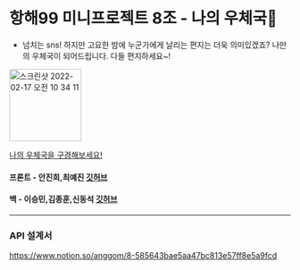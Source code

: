 # 항해99 미니프로젝트 8조 - 나의 우체국📮
- 넘치는 sns! 하지만 고요한 밤에 누군가에게 날리는 편지는 더욱 의미있겠죠? 나만의 우체국이 되어드립니다. 다들 편지하세요~!
<img width="129" alt="스크린샷 2022-02-17 오전 10 34 11" src="https://user-images.githubusercontent.com/89513776/154388794-0c8fe607-7ac0-4812-a2aa-5ea16b5a6a53.png">

[나의 우체국을 구경해보세요!](http://letter99.s3-website.ap-northeast-2.amazonaws.com)

#### 프론트 - 안진희,최예진 [깃허브](https://github.com/YJ-my/sparta-w6-letter) 
#### 백 - 이승민,김종훈,신동석 [깃허브](https://github.com/dss1222/nightletter_login/tree/master)


<hr/>

### API 설계서
https://www.notion.so/anggom/8-585643bae5aa47bc813e57ff8e5a9fcd

